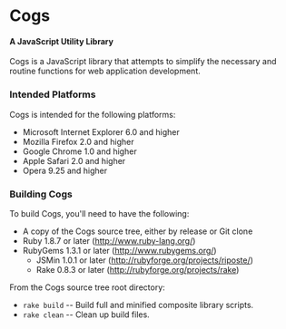 # Cogs
#### A JavaScript Utility Library

Cogs is a JavaScript library that attempts to simplify the necessary and routine
functions for web application development.

### Intended Platforms

Cogs is intended for the following platforms:

* Microsoft Internet Explorer 6.0 and higher
* Mozilla Firefox 2.0 and higher
* Google Chrome 1.0 and higher
* Apple Safari 2.0 and higher
* Opera 9.25 and higher

### Building Cogs

To build Cogs, you'll need to have the following:

  * A copy of the Cogs source tree, either by release or Git clone
  * Ruby 1.8.7 or later (<http://www.ruby-lang.org/>)
  * RubyGems 1.3.1 or later (<http://www.rubygems.org/>)
    * JSMin 1.0.1 or later (<http://rubyforge.org/projects/riposte/>)
    * Rake 0.8.3 or later (<http://rubyforge.org/projects/rake>)

From the Cogs source tree root directory:

  * `rake build` -- Build full and minified composite library scripts.
  * `rake clean` -- Clean up build files.
